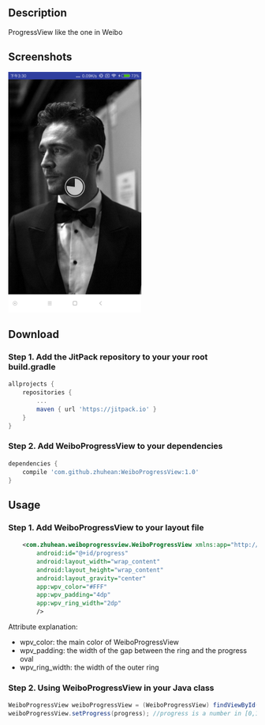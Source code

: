 ## Description
ProgressView like the one in Weibo

## Screenshots

<img src="screenshots/demo.png" width=270 height=486/>

## Download

### Step 1. Add the JitPack repository to your your root build.gradle

```groovy
allprojects {
	repositories {
		...
		maven { url 'https://jitpack.io' }
	}
}
```

### Step 2. Add WeiboProgressView to your dependencies

```groovy
dependencies {
    compile 'com.github.zhuhean:WeiboProgressView:1.0'
}
```

## Usage

### Step 1. Add WeiboProgressView to your layout file

```xml
    <com.zhuhean.weiboprogressview.WeiboProgressView xmlns:app="http://schemas.android.com/apk/res-auto"
        android:id="@+id/progress"
        android:layout_width="wrap_content"
        android:layout_height="wrap_content"
        android:layout_gravity="center"
        app:wpv_color="#FFF"
        app:wpv_padding="4dp"
        app:wpv_ring_width="2dp"
        />
```

Attribute explanation:
- wpv_color: the main color of WeiboProgressView
- wpv_padding: the width of the gap between the ring and the progress oval
- wpv_ring_width: the width of the outer ring

### Step 2. Using WeiboProgressView in your Java class

```java
WeiboProgressView weiboProgressView = (WeiboProgressView) findViewById(R.id.progress);
weiboProgressView.setProgress(progress); //progress is a number in [0,100];
```